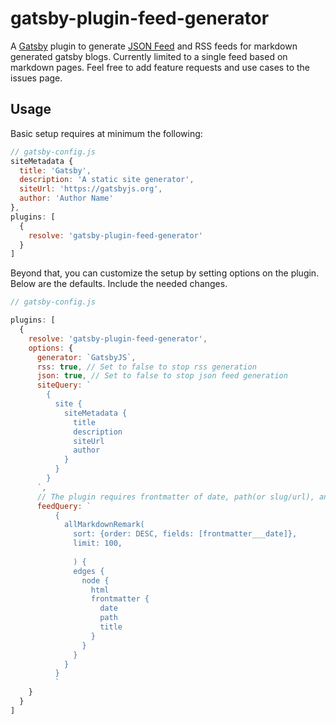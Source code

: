 # gatsby-plugin-feed-generator

A [Gatsby](https://gatsbyjs.org) plugin to generate [JSON Feed](https://jsonfeed.org/) and RSS feeds for markdown generated gatsby blogs. Currently limited to a single feed based on markdown pages. Feel free to add feature requests and use cases to the issues page.

## Usage

Basic setup requires at minimum the following:

```javascript
// gatsby-config.js
siteMetadata {
  title: 'Gatsby',
  description: 'A static site generator',
  siteUrl: 'https://gatsbyjs.org',
  author: 'Author Name'
},
plugins: [
  {
    resolve: 'gatsby-plugin-feed-generator'
  }
]
```

Beyond that, you can customize the setup by setting options on the plugin. Below are the defaults. Include the needed changes.

```javascript
// gatsby-config.js

plugins: [
  {
    resolve: 'gatsby-plugin-feed-generator',
    options: {
      generator: `GatsbyJS`,
      rss: true, // Set to false to stop rss generation
      json: true, // Set to false to stop json feed generation
      siteQuery: `
        {
          site {
            siteMetadata {
              title
              description
              siteUrl
              author
            }
          }
        }
      `,
      // The plugin requires frontmatter of date, path(or slug/url), and title at minimum
      feedQuery: `
          {
            allMarkdownRemark(
              sort: {order: DESC, fields: [frontmatter___date]}, 
              limit: 100, 
              
              ) {
              edges {
                node {
                  html
                  frontmatter {
                    date
                    path
                    title
                  }
                }
              }
            }
          }
          `
    }
  }
]
```

